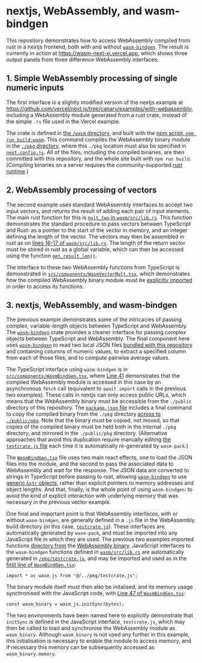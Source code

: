# nextjs, WebAssembly, and wasm-bindgen

This repository demonstrates how to access WebAssembly compiled from rust in a
nextjs frontend, both with and without
[`wasm-bindgen`](https://github.com/rustwasm/wasm-bindgen). The result is
currently in action at https://wasm-next-xi.vercel.app, which shows three
output panels from three difference WebAssembly interfaces:

## 1. Simple WebAssembly processing of single numeric inputs

The first interface is a slightly  modified version of the nextjs example at
https://github.com/vercel/next.js/tree/canary/examples/with-webassembly,
including a WebAssembly module generated from a rust crate, instead of the
simple `.rs` file used in the Vercel example.

The crate is defined in [the `/wasm`
directory](https://github.com/mpadge/wasm-next/tree/main/wasm), and built with
the [npm script, `npm run
build:wasm`](https://github.com/mpadge/wasm-next/blob/main/package.json#L6).
This command compiles the WebAssembly binary module in the [`./pkg`
directory](https://github.com/mpadge/wasm-next/tree/main/pkg), where this
`./pkg` location must also be specified in
[`next.config.js`](https://github.com/mpadge/wasm-next/blob/main/next.config.js).
All of the files, including the compiled binaries, are then committed with this
repository, and the whole site built with `npm run build`. (Compiling binaries
on a server requires the community-supported [rust
runtime](https://github.com/vercel-community/rust).)

## 2. WebAssembly processing of vectors

The second example uses standard WebAssembly interfaces to accept two input
vectors, and returns the result of adding each pair of input elements. The main
rust function for this is [`mult_two` in
`wasm/src/lib.rs`](https://github.com/mpadge/wasm-next/blob/main/wasm/src/lib.rs).
This function demonstrates the standard procedure to pass vectors between
TypeScript and Rust: as a pointer to the start of the vector in memory, and an
integer defining the length of the vector. The vectors may then be assembled in
rust as on [lines 16-17 of
`wasm/src/lib.rs`](https://github.com/mpadge/wasm-next/blob/main/wasm/src/lib.rs#L16-L17).
The length of the return vector must be stored in rust as a global variable,
which can then be accessed using the function
[`get_result_len()`](https://github.com/mpadge/wasm-next/blob/main/wasm/src/lib.rs#L34-L36).

The interface to these two WebAssembly functions from TypeScript is
demonstrated in
[`src/components/WasmVectorMult.tsx`](https://github.com/mpadge/wasm-next/blob/main/src/components/WasmVectorMult.tsx),
which demonstrates how the compiled WebAssembly binary module must be
[explicitly
imported](https://github.com/mpadge/wasm-next/blob/main/src/components/WasmVectorMult.tsx#L22)
in order to access its functions.


## 3. nextjs, WebAssembly, and wasm-bindgen

The previous example demonstrates some of the intricacies of passing complex,
variable-length objects between TypeScript and WebAssembly. The
[`wasm-bindgen`](https://github.com/rustwasm/wasm-bindgen) crate provides a
cleaner interface for passing complex objects between TypeScript and
WebAssembly. The final component here uses
[`wasm-bindgen`](https://github.com/rustwasm/wasm-bindgen) to read two local
JSON files [bundled with this
repository](https://github.com/mpadge/wasm-next/tree/main/public/data) and
containing columns of numeric values, to extract a specified column from each
of those files, and to compute pairwise average values.

The TypeScript interface using `wasm-bindgen` is in
[`src/components/WasmBindGen.tsx`](https://github.com/mpadge/wasm-next/blob/main/src/components/WasmBindGen.tsx),
where [Line 41](
https://github.com/mpadge/wasm-next/blob/main/src/components/WasmBindGen.tsx#L41)
demonstrates that the compiled WebAssembly module is accessed in this case by an
asynchronous `fetch` call (equivalent to `await import` calls in the previous
two examples). These calls in nextjs can only access public URLs, which means
that the WebAssembly binary must be accessible from the `./public`
directory of this repository. The [`package.json`
file](https://github.com/mpadge/wasm-next/blob/main/package.json) includes a
final command to copy the compiled binary from the `./pkg` directory [across to
`./public/pkg`](https://github.com/mpadge/wasm-next/blob/main/package.json#L6).
Note that the binary must be copied, not moved, so that copies of the compiled
binary must be held both in the internal `./pkg` directory, and mirrored in the
`./public/pkg` directory. (Alternative approaches that avoid this duplication
require manually editing [the `testcrate.js`
file](https://github.com/mpadge/wasm-next/blob/main/pkg/testcrate.js) each time
it is automatically re-generated by `wasm-pack`.)


The
[`WasmBindGen.tsx`](https://github.com/mpadge/wasm-next/blob/main/src/components/WasmBindGen.tsx)
file uses two main react effects, one to load the JSON files into the module,
and the second to pass the associated data to WebAssembly and wait for the
response. The JSON data are converted to strings in TypeScript before passing
to rust, allowing [`wasm-bindgen`](https://github.com/rustwasm/wasm-bindgen) to
use [generic `&str`
objects](https://github.com/mpadge/wasm-next/blob/main/wasm/src/lib.rs#L66),
rather than explicit pointers to memory addresses and object lengths. And that,
finally, is the whole point of using `wasm-bindgen`: to avoid the kind of
explicit interaction with underlying memory that was necessary in the previous
vector example.

One final and important point is that WebAssembly interfaces, with or without
`wasm-bindgen`, are generally defined in a `.js` file in the WebAssembly build
directory (in this case,
[`testcrate.js`](https://github.com/mpadge/wasm-next/blob/main/pkg/testcrate.js)).
These interfaces are automatically generated by `wasm-pack`, and must be
imported into any JavaScript file in which they are used. The previous two
examples imported functions [directory
from](https://github.com/mpadge/wasm-next/blob/main/src/components/WasmAddTwo.tsx#L13)
the [WebAssembly
binary](https://github.com/mpadge/wasm-next/blob/main/src/components/WasmVectorMult.tsx#L22).
JavaScript interfaces to the `wasm-bindgen` functions defined in
[`wasm/src/lib.rs`](https://github.com/mpadge/wasm-next/blob/main/wasm/src/lib.rs)
are automatically generated in
[`/pkg/testcrate.js`](https://github.com/mpadge/wasm-next/blob/main/pkg/testcrate.js),
and may be imported and used as in the [first line of `WasmBindGen.tsx`](
https://github.com/mpadge/wasm-next/blob/main/src/components/WasmBindGen.tsx#L1):
```{js}
import * as wasm_js from "@/../pkg/testcrate.js";
```
The binary module itself must then also be initalised, and its memory usage
synchronised with the JavaScript code, with [Line 47 of `WasmBindGen.tsx`](
https://github.com/mpadge/wasm-next/blob/main/src/components/WasmBindGen.tsx#L47):
```{js}
const wasm_binary = wasm_js.initSync(bytes);
```
The two environments have been named here to explicitly demonstrate that
`initSync` is defined in the JavaScript interface, `testcrate.js`, which may
then be called to load and synchronise the WebAssembly module as `wasm_binary`.
Although `wasm_binary` is not used any further in this example, this
initialisation is necessary to enable the module to access memory, and if
necessary this memory can be subsequently accessed as `wasm_binary.memory`.
